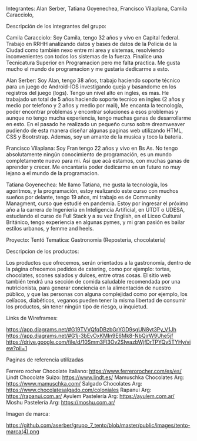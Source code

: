Integrantes: Alan Serber, Tatiana Goyenechea, Francisco Vilaplana, Camila Caracciolo,

Descripción de los integrantes del grupo:

Camila Caracciolo: Soy Camila, tengo 32 años y vivo en Capital federal. Trabajo en RRHH analizando datos y bases de datos de la Policia de la Ciudad como también nexo entre mi area y sistemas, resolviendo inconvenientes con todos los sistemas de la fuerza. Finalice una Tecnicatura Superior en Programacion pero me falta practica. Me gusta mucho el mundo de programacion y me gustaria dedicarme a esto.

Alan Serber: Soy Alan, tengo 38 años, trabajo haciendo soporte técnico para un juego de Android-IOS investigando queja y basandome en los registros del juego (logs). Tengo un nivel alto en ingles, es mas. He trabajado un total de 5 años haciendo soporte tecnico en ingles (2 años y medio por telefono y 2 años y medio por mail), Me encanta la tecnología, poder encontrar problemas y encontrar soluciones a esos problemas y aunque no tengo mucha experiencia, tengo muchas ganas de desarrollarme en esto. En el pasado he realizado un pequeño curso sobre dreamweaver pudiendo de esta manera diseñar algunas paginas web utilizando HTML, CSS y Bootrstrap. Ademas, soy un amante de la musica y toco la bateria.

Francisco Vilaplana: Soy Fran tengo 22 años y vivo en Bs As. No tengo absolutamente ningún conocimiento de programación, es un mundo completamente nuevo para mi. Así que acá estamos, con muchas ganas de aprender y crecer. Me encantaria poder dedicarme en un futuro no muy lejano a el mundo de la programacion.

Tatiana Goyenechea: Me llamo Tatiana, me gusta la tecnología, los agoritmos, y la programación, estoy realizando este curso con muchos sueños por delante, tengo 19 años, mi trabajo es de Community Managment, curso que estudié en pandemia. Estoy por ingresar el próximo año a la carrera de Ingeniería en Inteligencia Artificial, en UTDT o UDESA, estudiando el curso de Full Stack y a su vez English, en el Liceo Cultural Británico, tengo experiencia en algunas pymes, y mi gran pasión es bailar estilos urbanos, y femme and heels.

Proyecto: Tentó Tematica: Gastronomia (Reposteria, chocolateria)

Descripcion de los productos:

Los productos que ofrecemos, serán orientados a la gastronomía, dentro de la página ofrecemos pedidos de catering, como por ejemplo: tortas, chocolates, scones salados y dulces, entre otras cosas. El sitio web también tendrá una sección de comida saludable recomendada por una nutricionista, para generar conciencia en la alimentación de nuestro público, y que las personas con alguna complejidad como por ejemplo, los celíacos, diabéticos, veganos pueden tener la misma libertad de consumir los productos, sin tener ningún tipo de riesgo, u inquietud.

Links de Wireframes:

https://app.diagrams.net/#G19TVVQfqDBzbGrYGD9sgUN8yt3Py_V1Jh https://app.diagrams.net/#G1j-3bEvOxKMIn9E6Mk8-NbQjrW9Uhe5jf https://drive.google.com/file/d/10Smm3Fl3Ov2SIwazbWjfDrTPYQv5TYHy/view?pli=1

Paginas de referencia utilizadas

Ferrero rocher Chocolate Italiano: https://www.ferrerorocher.com/es/es/ Lindt Chocolate Suizo: https://www.lindt.es/ Mamuschka Chocolates Arg: https://www.mamuschka.com/ Salgado Chocolates Arg: https://www.chocolatesalgado.com/coloniales Rapanui Arg: https://rapanui.com.ar/ Ayulem Pastelería Arg: https://ayulem.com.ar/ Moshu Pastelería Arg: https://moshu.com.ar/

Imagen de marca:

https://github.com/aserber/grupo_7_tento/blob/master/public/images/tento-marca(4).png

